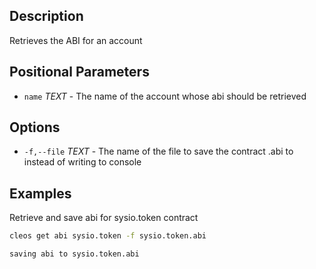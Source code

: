 ## Description
Retrieves the ABI for an account

## Positional Parameters
- `name` _TEXT_ - The name of the account whose abi should be retrieved

## Options
- `-f,--file` _TEXT_ - The name of the file to save the contract .abi to instead of writing to console

## Examples
Retrieve and save abi for sysio.token contract

```sh
cleos get abi sysio.token -f sysio.token.abi
```
```console
saving abi to sysio.token.abi
```
